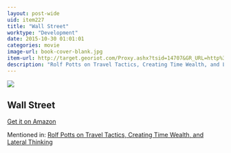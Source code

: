 ```yaml
---
layout: post-wide
uid: item227
title: "Wall Street"
worktype: "Development"
date: 2015-10-30 01:01:01
categories: movie
image-url: book-cover-blank.jpg
item-url: http://target.georiot.com/Proxy.ashx?tsid=14707&GR_URL=http%3A%2F%2Fwww.amazon.com%2FWall-Street-Charlie-Sheen%2Fdp%2FB00003CXDB%2F
description: "Rolf Potts on Travel Tactics, Creating Time Wealth, and Lateral Thinking"
---
```

<a href="http://target.georiot.com/Proxy.ashx?tsid=14707&GR_URL=http%3A%2F%2Fwww.amazon.com%2FWall-Street-Charlie-Sheen%2Fdp%2FB00003CXDB%2F" target="blank"><img src="../../../../img/thumbs/book-cover-blank.jpg" class="prod-img"></a>
<h2>Wall Street</h2>
<p><a href="http://target.georiot.com/Proxy.ashx?tsid=14707&GR_URL=http%3A%2F%2Fwww.amazon.com%2FWall-Street-Charlie-Sheen%2Fdp%2FB00003CXDB%2F" target="blank">Get it on Amazon</a><p>
<p>Mentioned in: <a href="http://fourhourworkweek.com/2014/11/04/rolf-potts/" target="blank">Rolf Potts on Travel Tactics, Creating Time Wealth, and Lateral Thinking</a></p>
